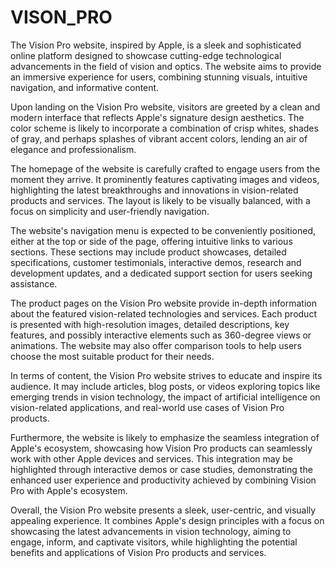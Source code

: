 # VISON_PRO
The Vision Pro website, inspired by Apple, is a sleek and sophisticated online platform designed to showcase cutting-edge technological advancements in the field of vision and optics. The website aims to provide an immersive experience for users, combining stunning visuals, intuitive navigation, and informative content.

Upon landing on the Vision Pro website, visitors are greeted by a clean and modern interface that reflects Apple's signature design aesthetics. The color scheme is likely to incorporate a combination of crisp whites, shades of gray, and perhaps splashes of vibrant accent colors, lending an air of elegance and professionalism.

The homepage of the website is carefully crafted to engage users from the moment they arrive. It prominently features captivating images and videos, highlighting the latest breakthroughs and innovations in vision-related products and services. The layout is likely to be visually balanced, with a focus on simplicity and user-friendly navigation.

The website's navigation menu is expected to be conveniently positioned, either at the top or side of the page, offering intuitive links to various sections. These sections may include product showcases, detailed specifications, customer testimonials, interactive demos, research and development updates, and a dedicated support section for users seeking assistance.

The product pages on the Vision Pro website provide in-depth information about the featured vision-related technologies and services. Each product is presented with high-resolution images, detailed descriptions, key features, and possibly interactive elements such as 360-degree views or animations. The website may also offer comparison tools to help users choose the most suitable product for their needs.

In terms of content, the Vision Pro website strives to educate and inspire its audience. It may include articles, blog posts, or videos exploring topics like emerging trends in vision technology, the impact of artificial intelligence on vision-related applications, and real-world use cases of Vision Pro products.

Furthermore, the website is likely to emphasize the seamless integration of Apple's ecosystem, showcasing how Vision Pro products can seamlessly work with other Apple devices and services. This integration may be highlighted through interactive demos or case studies, demonstrating the enhanced user experience and productivity achieved by combining Vision Pro with Apple's ecosystem.

Overall, the Vision Pro website presents a sleek, user-centric, and visually appealing experience. It combines Apple's design principles with a focus on showcasing the latest advancements in vision technology, aiming to engage, inform, and captivate visitors, while highlighting the potential benefits and applications of Vision Pro products and services.
